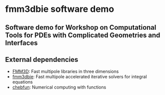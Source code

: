 # fmm3dbie software demo

## Software demo for Workshop on Computational Tools for PDEs with Complicated Geometries and Interfaces

External dependencies
-----------------------
- [FMM3D](https://fmm3d.readthedocs.io/en/latest): Fast multipole libraries in
  three dimensions
- [fmm3dbie](https://fmm3dbie.readthedocs.io/en/latest): Fast multipole
  accelerated iterative solvers for integral equations
- [chebfun](https://www.chebfun.org): Numerical computing with functions


